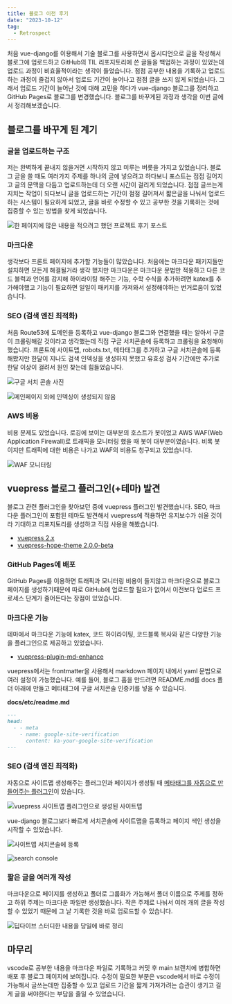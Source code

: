 ```yaml
---
title: 블로그 이전 후기
date: "2023-10-12"
tag:
  - Retrospect
---
```


처음 vue-django를 이용해서 기술 블로그를 사용하면서 옵시디언으로 글을 작성해서 블로그에 업로드하고
GitHub의 TIL 리포지토리에 쓴 글들을 백업하는 과정이 있었는데 업로드 과정이 비효율적이라는 생각이 들었습니다.
점점 공부한 내용을 기록하고 업로드하는 과정이 즐겁지 않아서 업로드 기간이 늘어나고 점점 글을 쓰지 않게 되었습니다.
그래서 업로드 기간이 늘어난 것에 대해 고민을 하다가 vue-django 블로그를 정리하고 GitHub Pages로 블로그를 변경했습니다.
블로그를 바꾸게된 과정과 생각을 이번 글에서 정리해보겠습니다.

<!--end-->

## 블로그를 바꾸게 된 계기

### 글을 업로드하는 구조

저는 완벽하게 끝내지 않을거면 시작하지 않고 미루는 버릇을 가지고 있었습니다.
블로그 글을 쓸 때도 여러가지 주제를 하나의 글에 넣으려고 하다보니 포스트는 점점 길어지고
글의 문맥을 다듬고 업로드하는데 더 오랜 시간이 걸리게 되었습니다.
점점 글쓰는게 지치는 작업이 되다보니 글을 업로드하는 기간이 점점 길어져서 짧은글을 나눠서 업로드하는 시스템이 필요하게 되었고,
글을 바로 수정할 수 있고 공부한 것을 기록하는 것에 집중할 수 있는 방법을 찾게 되었습니다.

![한 페이지에 많은 내용을 적으려고 했던 프로젝트 후기 포스트](https://github.com/Zamoca42/blog/assets/96982072/b34bb194-2b5f-4d2d-8a57-d70f4b9f7f00)

### 마크다운

생각보다 프론트 페이지에 추가할 기능들이 많았습니다.
처음에는 마크다운 패키지들만 설치하면 모든게 해결될거라 생각 했지만
마크다운은 마크다운 문법만 적용하고 다른 코드 블럭과 언어를 감지해 하이라이팅 해주는 기능, 수학 수식을 추가하려면 katex를 추가해야했고
기능이 필요하면 일일이 패키지를 가져와서 설정해야하는 번거로움이 있었습니다.

### SEO (검색 엔진 최적화)

처음 Route53에 도메인을 등록하고 vue-django 블로그와 연결했을 때는 알아서 구글이 크롤링해갈 것이라고
생각했는데 직접 구글 서치콘솔에 등록하고 크롤링을 요청해야했습니다.
프론트에 사이트맵, robots.txt, 메타태그를 추가하고 구글 서치콘솔에 등록해봤지만 한달이 지나도 검색 인덱싱을 생성하지 못했고
유효성 검사 기간에만 추가로 한달 이상이 걸려서 원인 찾는데 힘들었습니다.

![구글 서치 콘솔 사진](https://github.com/Zamoca42/blog/assets/96982072/ae667de6-3ee6-45b3-96eb-ffa5bf2f4350)

![메인페이지 외에 인덱싱이 생성되지 않음](https://github.com/Zamoca42/blog/assets/96982072/04cd5176-3bfe-477e-9326-0b63c51a1e2a)

### AWS 비용

비용 문제도 있었습니다. 로깅에 보이는 대부분의 호스트가 봇이었고 AWS WAF(Web Application Firewall)로
트래픽을 모니터링 했을 때 봇이 대부분이였습니다.
비록 봇이지만 트래픽에 대한 비용은 나가고 WAF의 비용도 청구되고 있었습니다.

![WAF 모니터링](https://github.com/Zamoca42/blog/assets/96982072/3da29004-d098-4c45-b1db-ca9b7b683684)

## vuepress 블로그 플러그인(+테마) 발견

블로그 관련 플러그인을 찾아보던 중에 vuepress 플러그인 발견했습니다.
SEO, 마크다운 플러그인이 포함된 테마도 발견해서 vuepress에 적용하면 유지보수가 쉬울 것이라
기대하고 리포지토리를 생성하고 직접 사용을 해봤습니다.

- [vuepress 2.x](https://vuejs.press/)
- [vuepress-hope-theme 2.0.0-beta](https://vuepress-theme-hope.github.io/v2/config/frontmatter/blog-home.html)

### GitHub Pages에 배포

GitHub Pages를 이용하면 트래픽과 모니터링 비용이 들지않고 마크다운으로 블로그 페이지를 생성하기때문에
따로 GitHub에 업로드할 필요가 없어서 이전보다 업로드 프로세스 단계가 줄어든다는 장점이 있었습니다.

### 마크다운 기능

테마에서 마크다운 기능에 katex, 코드 하이라이팅, 코드블록 복사와 같은 다양한 기능을 플러그인으로 제공하고 있었습니다.

- [vuepress-plugin-md-enhance](https://vuepress-theme-hope.github.io/v2/md-enhance/guide/)

vuepress에서는 frontmatter을 사용해서 markdown 페이지 내에서 yaml 문법으로 여러 설정이 가능했습니다.
예를 들어, 블로그 홈을 만드려면 README.md를 docs 폴더 아래에 만들고 메타태그에 구글 서치콘솔 인증키를 넣을 수 있습니다.

**docs/etc/readme.md**

```md
---
head:
  - - meta
    - name: google-site-verification
      content: ka-your-google-site-verification
---
```

### SEO (검색 엔진 최적화)

자동으로 사이트맵 생성해주는 플러그인과 페이지가 생성될 때 [메타태그를 자동으로 만들어주는 플러그인][meta]이 있습니다.

![vuepress 사이트맵 플러그인으로 생성된 사이트맵](https://github.com/Zamoca42/blog/assets/96982072/887db1b7-b3c5-4093-9868-0b3aa971e19a)

vue-django 블로그보다 빠르게 서치콘솔에 사이트맵을 등록하고 페이지 색인 생성을 시작할 수 있었습니다.

![사이트맵 서치콘솔에 등록](https://github.com/Zamoca42/blog/assets/96982072/f0dfe476-1f09-4ffd-a40b-c75d2c43d058)

![search console](https://github.com/Zamoca42/blog/assets/96982072/5545733a-2487-451a-8864-f4b31ec57b65)

### 짧은 글을 여러개 작성

마크다운으로 페이지를 생성하고 폴더로 그룹화가 가능해서 폴더 이름으로 주제를 정하고 하위 주제는 마크다운 파일만 생성했습니다.
작은 주제로 나눠서 여러 개의 글을 작성할 수 있었기 때문에 그 날 기록한 것을 바로 업로드할 수 있습니다.

![딥다이브 스터디한 내용을 당일에 바로 정리](https://github.com/Zamoca42/blog/assets/96982072/0d96edc0-47e3-4f2c-83f2-28f17aa82d78)

## 마무리

vscode로 공부한 내용을 마크다운 파일로 기록하고 커밋 후 main 브랜치에 병합하면 배포 후 블로그 페이지에 보여집니다.
수정이 필요한 부분은 vscode에서 바로 수정이 가능해서 글쓰는데만 집중할 수 있고
업로드 기간을 짧게 가져가려는 습관이 생기고 길게 글을 써야한다는 부담을 줄일 수 있었습니다.

[meta]: https://vuepress-theme-hope.github.io/v2/guide/advanced/seo.html#default-ogp-generation
